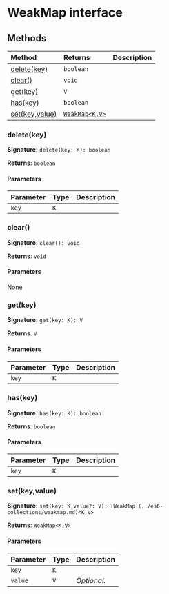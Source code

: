 # WeakMap interface













## Methods

| Method	   |  Returns	| Description|
|:-------------|:-------|:-----------|
|[delete(key)](#deletekey)      | `boolean` |  |
|[clear()](#clear)      | `void` |  |
|[get(key)](#getkey)      | `V` |  |
|[has(key)](#haskey)      | `boolean` |  |
|[set(key,value)](#setkeyvalue)      | [`WeakMap<K,V>`](../es6-collections/weakmap.md) |  |




### delete(key)



**Signature:** `delete(key: K): boolean`

**Returns**: `boolean`



#### Parameters


| Parameter	   | Type    | Description |
|:-------------|:---------------|:------------|
| `key`    | `K` |  |


### clear()



**Signature:** `clear(): void`

**Returns**: `void`



#### Parameters
None


### get(key)



**Signature:** `get(key: K): V`

**Returns**: `V`



#### Parameters


| Parameter	   | Type    | Description |
|:-------------|:---------------|:------------|
| `key`    | `K` |  |


### has(key)



**Signature:** `has(key: K): boolean`

**Returns**: `boolean`



#### Parameters


| Parameter	   | Type    | Description |
|:-------------|:---------------|:------------|
| `key`    | `K` |  |


### set(key,value)



**Signature:** `set(key: K,value?: V): [WeakMap](../es6-collections/weakmap.md)<K,V>`

**Returns**: [`WeakMap<K,V>`](../es6-collections/weakmap.md)



#### Parameters


| Parameter	   | Type    | Description |
|:-------------|:---------------|:------------|
| `key`    | `K` |  |
| `value`    | `V` | _Optional._ |


